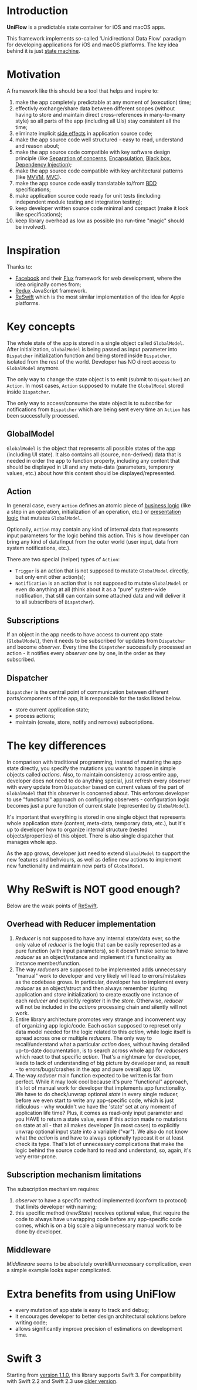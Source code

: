 # Introduction

**UniFlow** is a predictable state container for iOS and macOS apps.

This framework implements so-called 'Unidirectional Data Flow' paradigm for developing applications for iOS and macOS platforms. The key idea behind it is just [state machine](https://en.wikipedia.org/wiki/Finite-state_machine).

# Motivation

A framework like this should be a tool that helps and inspire to:

1. make the app completely predictable at any moment of (execution) time;
2. effectivly exchange/share data between different scopes (without having to store and maintain direct cross-references in many-to-many style) so all parts of the app (including all UIs) stay consistent all the time;
3. eliminate implicit [side effects](https://en.wikipedia.org/wiki/Side_effect_(computer_science)) in application source code;
4. make the app source code well structured - easy to read, understand and reason about;
5. make the app source code compatible with key software design principle (like [Separation of concerns](https://en.wikipedia.org/wiki/Separation_of_concerns), [Encapsulation](https://en.wikipedia.org/wiki/Information_hiding#Encapsulation), [Black box](https://en.wikipedia.org/wiki/Black_box), [Dependency Injection](https://en.wikipedia.org/wiki/Dependency_injection));
6. make the app source code compatible with key architectural patterns (like [MVVM](https://en.wikipedia.org/wiki/Model%E2%80%93view%E2%80%93viewmodel), [MVC](https://en.wikipedia.org/wiki/Model%E2%80%93view%E2%80%93controller)).
7. make the app source code easily translatable to/from [BDD](https://en.wikipedia.org/wiki/Behavior-driven_development) specifications;
8. make application source code ready for unit tests (including independent module testing and integration testing);
9. keep developer written source code minimal and compact (make it look like specifications);
10. keep library overhead as low as possible (no run-time "magic" should be involved). 

# Inspiration

Thanks to:
- [Facebook](facebook.com) and their [Flux](https://facebook.github.io/flux/) framework for web development, where the idea originally comes from;
- [Redux](https://github.com/reactjs/redux) JavaScript framework.
- [ReSwift](https://github.com/ReSwift/ReSwift) which is the most similar implementation of the idea for Apple platforms.

# Key concepts

The whole state of the app is stored in a single object called `GlobalModel`. After initialization, `GlobalModel` is being passed as input parameter into `Dispatcher` initialization function and being stored inside `Dispatcher`, isolated from the rest of the world. Developer has NO direct access to `GlobalModel` anymore. 

The only way to change the state object is to emit (submit to `Dispatcher`) an `Action`. In most cases, `Action` supposed to mutate the `GlobalModel` stored inside `Dispatcher`.

The only way to access/consume the state object is to subscribe for notifications from `Dispatcher` which are being sent every time an `Action` has been successfully processed.

## GlobalModel

`GlobalModel` is the object that represents all possible states of the app (including UI state). It also contains all (source, non-derived) data that is needed in order the app to function properly, including any content that should be displayed in UI and any meta-data (parameters, temporary values, etc.) about how this content should be displayed/represented.

## Action

In general case, every `Action` defines an atomic piece of [business logic](https://en.wikipedia.org/wiki/Business_logic) (like a step in an operation, initialization of an operation, etc.) or [presentation logic](https://en.wikipedia.org/wiki/Presentation_logic) that mutates `GlobalModel`.

Optionally, `Action` may contain any kind of internal data that represents input parameters for the logic behind this action. This is how developer can bring any kind of data/input from the outer world (user input, data from system notifications, etc.).

There are two special (helper) types of `Action`:
- `Trigger` is an action that is not supposed to mutate `GlobalModel` directly, but only emit other action(s);
- `Notification` is an action that is not supposed to mutate `GlobalModel` or even do anything at all (think about it as a "pure" system-wide notification, that still can contain some attached data and will deliver it to all subscribers of `Dispatcher`).

## Subscriptions

If an object in the app needs to have access to current app state (`GlobalModel`), then it needs to be subscribed for updates from `Dispatcher` and become *observer*. Every time the `Dispatcher` successfully processed an action - it notifies every *observer* one by one, in the order as they subscribed.

## Dispatcher

`Dispatcher` is the central point of communication between different parts/components of the app, it is responsible for the tasks listed below.

- store current application state;
- process actions;
- maintain (create, store, notify and remove) subscriptions.

# The key differences

In comparison with traditional programming, instead of mutating the app state directly, you specify the mutations you want to happen in simple objects called *actions*. Also, to maintain consistency across entire app, developer does not need to do anything special, just refresh every observer with every update from `Dispatcher` based on current values of the part of `GlobalModel` that this observer is concerned about. This enforces developer to use "functional" approach on configuring observers - configuration logic becomes just a pure function of current state (represented by `GlobalModel`).

It's important that everything is stored in one single object that represents whole application state (content, meta-data, temporary data, etc.), but it's up to developer how to organize internal structure (nested objects/properties) of this object. There is also single dispatcher that manages whole app.

As the app grows, developer just need to extend `GlobalModel` to support the new features and behviours, as well as define new actions to implement new functionality and maintain new parts of `GlobalModel`.

# Why ReSwift is NOT good enough?

Below are the weak points of [ReSwift](https://github.com/ReSwift/ReSwift).

## Overhead with Reducer implementation

1. *Reducer* is not supposed to have any internal state/data ever, so the only value of *reducer* is the logic that can be easily represented as a pure function (with input parameters), so it doesn't make sense to have *reducer* as an object/instance and implement it's functionality as instance member/function.
2. The way *reducers* are supposed to be implemented adds unnecessary "manual" work to developer and very likely will lead to errors/mistakes as the codebase grows. In particular, developer has to implement every *reducer* as an object/struct and then always remember (during application and *store* initialization) to create exactly one instance of each *reducer* and explicitly register it in the *store*. Otherwise, *reducer* will not be included in the *actions* processing chain and silently will not work.
3. Entire library architecture promotes very strange and inconvenent way of organizing app logic/code. Each *action* supposed to represet only data model needed for the logic related to this *action*, while logic itself is spread across one or multiple *reducers*. The only way to recall/understand what a particular *action* does, without having detailed up-to-date documentation, is to search across whole app for *reducsers* which react to that specific *action*. That's a nightmare for developer, leads to lack of understanding of big picture by developer and, as result - to errors/bugs/crashes in the app and pure overall app UX.
4. The way *reducer* main function expected to be written is far from perfect. While it may look cool because it's pure "functional" approach, it's lot of manual work for developer that implements app functionality. We have to do check/unwrap optional *state* in every single reducer, before we even start to write any app-specific code, which is just ridiculous - why wouldn't we have the 'state' set at any moment of application life time? Plus, it comes as read-only input parameter and you HAVE to return a state value, even if this action made no mutations on state at all - that all makes developer (in most cases) to explicitly unwrap optional input state into a variable ("var"). We also do not know what the *action* is and have to always optionally typecast it or at least check its type. That's lot of unnecessary complications that make the logic behind the source code hard to read and understand, so, again, it's very error-prone.

## Subscription mechanism limitations

The subscription mechanism requires:

1. *observer* to have a specific method implemented (conform to protocol) that limits developer with naming;
2. this specific method (*newState*) receives optional value, that require the code to always have unwrapping code before any app-specific code comes, which is on a big scale a big unnecessary manual work to be done by developer.

## Middleware

*Middleware* seems to be absolutely overkill/unnecessary complication, even a simple example looks super complicated.

# Extra benefits from using UniFlow

- every mutation of app state is easy to track and debug;
- it encourages developer to better design architectural solutions before writing code;
- allows significantly improve precision of estimations on development time.

# Swift 3

Starting from [version 1.1.0](https://github.com/maximkhatskevich/MKHUniFlow/releases/tag/1.1.0), this library supports Swift 3. For compatibility with Swift 2.2 and Swift 2.3 use [older version](https://github.com/maximkhatskevich/MKHUniFlow/releases/tag/1.0).